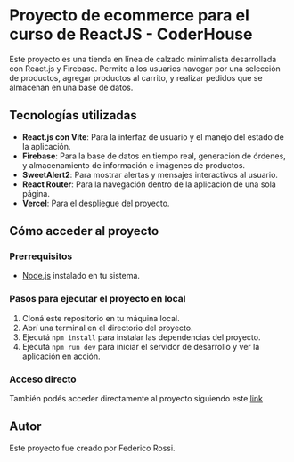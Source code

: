 # Proyecto de ecommerce para el curso de ReactJS - CoderHouse

Este proyecto es una tienda en línea de calzado minimalista desarrollada con React.js y Firebase. Permite a los usuarios navegar por una selección de productos, agregar productos al carrito, y realizar pedidos que se almacenan en una base de datos.

## Tecnologías utilizadas

- **React.js con Vite**: Para la interfaz de usuario y el manejo del estado de la aplicación.
- **Firebase**: Para la base de datos en tiempo real, generación de órdenes, y almacenamiento de información e imágenes de productos.
- **SweetAlert2**: Para mostrar alertas y mensajes interactivos al usuario.
- **React Router**: Para la navegación dentro de la aplicación de una sola página.
- **Vercel**: Para el despliegue del proyecto.

## Cómo acceder al proyecto

### Prerrequisitos
- [Node.js](https://nodejs.org/en) instalado en tu sistema.

### Pasos para ejecutar el proyecto en local

1. Cloná este repositorio en tu máquina local.
2. Abrí una terminal en el directorio del proyecto.
3. Ejecutá `npm install` para instalar las dependencias del proyecto.
4. Ejecutá `npm run dev` para iniciar el servidor de desarrollo y ver la aplicación en acción.

### Acceso directo
También podés acceder directamente al proyecto siguiendo este [link](https://ground-ecommerce-eghb3wfr8-jfedericorossis-projects.vercel.app)

## Autor

Este proyecto fue creado por Federico Rossi.
